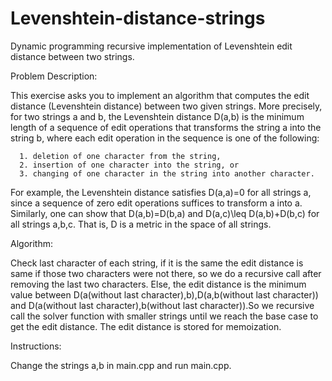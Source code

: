 # Levenshtein-distance-strings
Dynamic programming recursive implementation of Levenshtein edit distance between two strings.

Problem Description:

  This exercise asks you to implement an algorithm that computes the edit distance (Levenshtein distance) between two given strings. More precisely, for two strings a and b, the Levenshtein distance D(a,b) is the minimum length of a sequence of edit operations that transforms the string a into the string b, where each edit operation in the sequence is one of the following:
  
      1. deletion of one character from the string,
      2. insertion of one character into the string, or
      3. changing of one character in the string into another character.
      
  For example, the Levenshtein distance satisfies D(a,a)=0 for all strings a, since a sequence of zero edit operations suffices to transform a into a. Similarly, one can show that D(a,b)=D(b,a) and D(a,c)\leq D(a,b)+D(b,c) for all strings a,b,c. That is, D is a metric in the space of all strings.
  
Algorithm:

Check last character of each string, if it is the same the edit distance is same if those two characters were not there, so we do a recursive call after removing the last two characters. Else, the edit distance is the minimum value between D(a(without last character),b),D(a,b(without last character)) and D(a(without last character),b(without last character)).So we recursive call the solver function with smaller strings until we reach the base case to get the edit distance. The edit distance is stored for memoization.

Instructions:

Change the strings a,b in main.cpp and run main.cpp.
  
